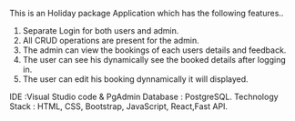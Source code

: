 This is an Holiday package Application which has the following features..
1. Separate Login for both users and admin.
2. All CRUD operations are present for the admin.
4. The admin can view the bookings of each users details and feedback.
5. The user can see his dynamically see the booked details after logging in.
6. The user can edit his booking dynnamically it will displayed.

IDE :Visual Studio code & PgAdmin
Database : PostgreSQL.
Technology Stack : HTML, CSS, Bootstrap, JavaScript, React,Fast API.
